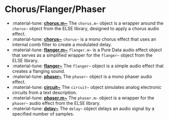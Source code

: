# Chorus/Flanger/Phaser

<div class="grid cards" markdown>

- :material-tune: [__chorus.m~__](chorus.m~.md) The `chorus.m~` object is a wrapper around the `chorus~` object from the ELSE library, designed to apply a chorus audio effect.
- :material-tune: [__chorus~__](chorus~.md) `chorus~` is a mono chorus effect that uses an internal comb filter to create a modulated delay.
- :material-tune: [__flanger.m~__](flanger.m~.md) `flanger.m~` is a Pure Data audio effect object that serves as a simplified wrapper for the `flanger~` object from the ELSE library.
- :material-tune: [__flanger~__](flanger~.md) The `flanger~` object is a simple audio effect that creates a flanging sound.
- :material-tune: [__phaser~__](phaser~.md) The `phaser~` object is a mono phaser audio effect.
- :material-tune: [__circuit~__](circuit~.md) The `circuit~` object simulates analog electronic circuits from a text description.
- :material-tune: [__phaser.m~__](phaser.m~.md) The `phaser.m~` object is a wrapper for the `phaser~` audio effect from the ELSE library.
- :material-tune: [__delay~__](delay~.md) The `delay~` object delays an audio signal by a specified number of samples.

</div>